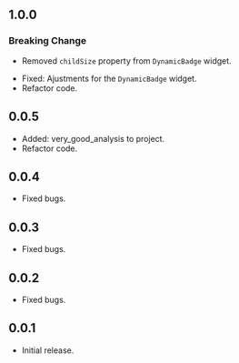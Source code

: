 ## 1.0.0

### Breaking Change

- Removed `childSize` property from `DynamicBadge` widget.

* Fixed: Ajustments for the `DynamicBadge` widget.
* Refactor code.

## 0.0.5

* Added: very_good_analysis to project.
* Refactor code.

## 0.0.4

* Fixed bugs.

## 0.0.3

* Fixed bugs.

## 0.0.2

* Fixed bugs.

## 0.0.1

* Initial release.
